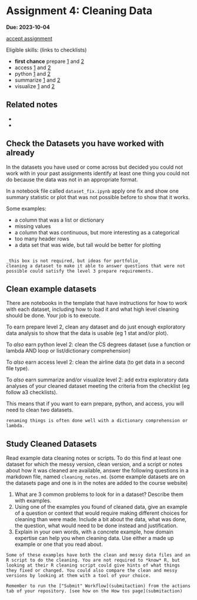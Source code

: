 # Assignment 4: Cleaning Data

__Due: 2023-10-04__

[accept assignment](https://classroom.github.com/a/UXJx5ACd)


Eligible skills: (links to checklists)
- **first chance** prepare [1](https://rhodyprog4ds.github.io/BrownFall22/syllabus/achievements.html#prepare-level1) and [2](https://rhodyprog4ds.github.io/BrownFall22/syllabus/achievements.html#prepare-level2)
- access [1](https://rhodyprog4ds.github.io/BrownFall22/syllabus/achievements.html#access-level1) and [2](https://rhodyprog4ds.github.io/BrownFall22/syllabus/achievements.html#access-level2)
- python [1](https://rhodyprog4ds.github.io/BrownFall22/syllabus/achievements.html#python-level1) and [2](https://rhodyprog4ds.github.io/BrownFall22/syllabus/achievements.html#python-level2)
- summarize [1](https://rhodyprog4ds.github.io/BrownFall22/syllabus/achievements.html#summarize-level1) and [2](https://rhodyprog4ds.github.io/BrownFall22/syllabus/achievements.html#summarize-level2)
- visualize [1](https://rhodyprog4ds.github.io/BrownFall22/syllabus/achievements.html#visualize-level1) and [2](https://rhodyprog4ds.github.io/BrownFall22/syllabus/achievements.html#visualize-level2)



## Related notes

- [](../notes/2023-09-26)
- [](../notes/2023-09-28)


## Check the Datasets you have worked with already

In the datasets you have used or come across but decided you could not work with
in your past assignments identify at least one
thing you could not do because the data was not in an appropriate format.

In a notebook file called `dataset_fix.ipynb` apply one fix and show one summary statistic or plot that was not possible before 
to show that it works.


Some examples:
- a column that was a list or dictionary
- missing values
- a column that was continuous, but more interesting as a categorical
- too many header rows
- a data set that was wide, but tall would be better for plotting

```{admonition} Think Ahead

_this box is not required, but ideas for portfolio_
cleaning a dataset to make it able to answer questions that were not possible could satisfy the level 3 prepare requirements.
```


## Clean example datasets

There are notebooks in the template that have instructions for how to work with each dataset, including how to load it and what high level cleaning should be done.  Your job is to execute.

To earn prepare level 2, clean any dataset and do just enough exploratory data analysis to show that the data is usable (eg 1 stat and/or plot).

To *also* earn python level 2: clean the CS degrees dataset (use a function or lambda AND loop or list/dictionary comprehension)

To *also* earn access level 2: clean the airline data (to get data in a second file type).

To *also* earn summarize and/or visualize level 2: add extra exploratory data analyses of your cleaned dataset meeting the criteria from the checklist (eg follow a3 checklists).


This means that if you want to earn prepare, python, and access, you will need to clean two datasets.

```{hint}
renaming things is often done well with a dictionary comprehension or lambda.
```

## Study Cleaned Datasets

Read example data cleaning notes or scripts. To do this find at least one dataset for which the messy version, clean version, and a script or notes about how it was cleaned are available, answer the following questions in a markdown file, named `cleaning_notes.md`. (some example datasets are on the datasets page and one is in the notes are added to the course website)

1. What are 3 common problems to look for in a dataset? Describe them with examples. 
2. Using one of the examples you found of cleaned data, give an example of a question or context that would require making different choices for cleaning than were made. Include a bit about the data, what was done, the question, what would need to be done instead and justification.
3. Explain in your own words, with a concrete example, how domain expertise can help you when cleaning data. Use either a made up example or one that you read about.

```{warning}
Some of these examples have both the clean and messy data files and an R script to do the cleaning. You are not required to *know* R, but looking at their R cleaning script could give hints of what things they fixed or changed. You could also compare the clean and messy versions by looking at them with a tool of your choice. 
```

```{important}
Remember to run the ["Submit" Workflow](submitaction) from the actions tab of your repository. [see how on the How tos page](submitaction)
```